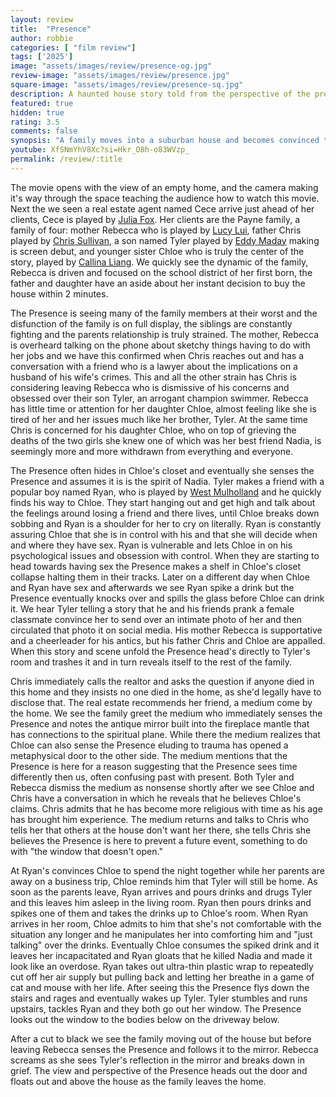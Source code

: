 ```yaml
---
layout: review
title:  "Presence"
author: robbie
categories: [ "film review"]
tags: ['2025']
image: "assets/images/review/presence-og.jpg"
review-image: "assets/images/review/presence.jpg"
square-image: "assets/images/review/presence-sq.jpg"
description: A haunted house story told from the perspective of the presence.
featured: true
hidden: true
rating: 3.5
comments: false
synopsis: "A family moves into a suburban house and becomes convinced they’re not alone."  
youtube: XfSNmYhV8Xc?si=Hkr_O8h-o83WVzp_
permalink: /review/:title
---
```

The movie opens with the view of an empty home, and the camera making it's way through the space teaching the audience how to watch this movie.  Next the we seen a real estate agent named Cece arrive just ahead of her clients, Cece is played by [Julia Fox](https://www.imdb.com/name/nm9681752/).  Her clients are the Payne family, a family of four: mother Rebecca who is played by [Lucy Lui](https://www.imdb.com/name/nm0005154/), father Chris played by [Chris Sullivan](https://www.imdb.com/name/nm2884388/), a son named Tyler played by [Eddy Maday](https://www.imdb.com/name/nm15208746/) making is screen debut, and younger sister Chloe who is truly the center of the story, played by [Callina Liang](https://www.imdb.com/name/nm13153010/). We quickly see the dynamic of the family, Rebecca is driven and focused on the school district of her first born, the father and daughter have an aside about her instant decision to buy the house within 2 minutes. 

The Presence is seeing many of the family members at their worst and the disfunction of the family is on full display, the siblings are constantly fighting and the parents relationship is truly strained. The mother, Rebecca is overheard talking on the phone about sketchy things having to do with her jobs and we have this confirmed when Chris reaches out and has a conversation with a friend who is a lawyer about the implications on a husband of his wife's crimes. This and all the other strain has Chris is considering leaving Rebecca who is dismissive of his concerns and  obsessed over their son Tyler, an arrogant champion swimmer.  Rebecca has little time or attention for her daughter Chloe, almost feeling like she is tired of her and her issues much like her brother, Tyler. At the same time Chris is concerned for his daughter Chloe, who on top of grieving the deaths of the two girls she knew one of which was her best friend Nadia, is seemingly more and more withdrawn from everything and everyone.

The Presence often hides in Chloe's closet and eventually she senses the Presence and assumes it is is the spirit of Nadia. Tyler makes a friend with a popular boy named Ryan, who is played by [West Mulholland](https://www.imdb.com/name/nm8810742/) and he quickly finds his way to Chloe. They start hanging out and get high and talk about the feelings around losing a friend and there lives, until Chloe breaks down sobbing and Ryan is a shoulder for her to cry on literally. Ryan is constantly assuring Chloe that she is in control with his and that she will decide when and where they have sex. Ryan is vulnerable and lets Chloe in on his psychological issues and obsession with control. When they are starting to head towards having sex the Presence makes a shelf in Chloe's closet collapse halting them in their tracks. Later on a different day when Chloe and Ryan have sex and afterwards we see Ryan spike a drink but the Presence eventually knocks over and spills the glass before Chloe can drink it. We hear Tyler telling a story that he and his friends prank a female classmate convince her to send over an intimate photo of her and then circulated that photo it on social media. His mother Rebecca is supportative and a cheerleader for his antics, but his father Chris and Chloe are appalled. When this story and scene unfold the Presence head's directly to Tyler's room and trashes it and in turn reveals itself to the rest of the family.

Chris immediately calls the realtor and asks the question if anyone died in this home and they  insists no one died in the home, as she'd legally have to disclose that.  The real estate  recommends her friend, a medium come by the home. We see the family greet the medium who immediately senses the Presence and notes the antique mirror built into the fireplace mantle that has connections to the spiritual plane. While there the medium realizes that Chloe can also sense the Presence eluding to trauma has opened a metaphysical door to the other side. The medium mentions that the Presence is here for a reason suggesting that the Presence sees time differently then us, often confusing past with present. Both Tyler and Rebecca dismiss the medium as nonsense shortly after we see Chloe and Chris have a conversation in which he reveals that he believes Chloe's claims.  Chris admits that he has become more religious with time as his age has brought him experience. The medium returns and talks to Chris who tells her that others at the house don't want her there, she tells Chris she believes the Presence is here to prevent a future event, something to do with "the window that doesn't open."

At Ryan's convinces Chloe to spend the night together while her parents are away on a business trip, Chloe reminds him that Tyler will still be home. As soon as the parents leave, Ryan arrives and pours drinks and drugs Tyler and this leaves him asleep in the living room.  Ryan then pours drinks and spikes one of them and takes the drinks up to Chloe's room. When Ryan arrives in her room, Chloe admits to him that she's not comfortable with the situation any longer and he manipulates her into comforting him and "just talking" over the drinks. Eventually Chloe consumes the spiked drink and it leaves her incapacitated and Ryan gloats that he killed Nadia and made it look like an overdose. Ryan takes out ultra-thin plastic wrap to repeatedly cut off her air supply but pulling back and letting her breathe in a game of cat and mouse with her life. After seeing this the Presence flys down the stairs and rages and eventually wakes up Tyler.  Tyler stumbles and runs upstairs, tackles Ryan and they both go out her window. The Presence looks out the window to the bodies below on the driveway below.

After a cut to black we see the family moving out of the house but before leaving Rebecca senses the Presence and follows it to the mirror.  Rebecca screams as she sees Tyler's reflection in the mirror and breaks down in grief. The view and perspective of the Presence heads out the door and floats out and above the house as the family leaves the home.
